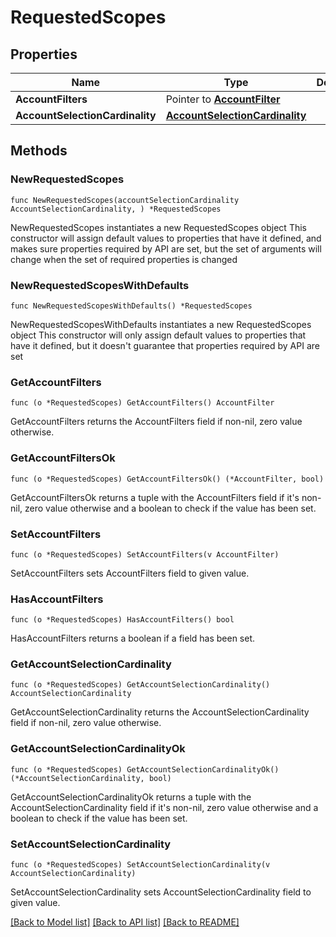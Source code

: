 # RequestedScopes

## Properties

Name | Type | Description | Notes
------------ | ------------- | ------------- | -------------
**AccountFilters** | Pointer to [**AccountFilter**](AccountFilter.md) |  | [optional] 
**AccountSelectionCardinality** | [**AccountSelectionCardinality**](AccountSelectionCardinality.md) |  | 

## Methods

### NewRequestedScopes

`func NewRequestedScopes(accountSelectionCardinality AccountSelectionCardinality, ) *RequestedScopes`

NewRequestedScopes instantiates a new RequestedScopes object
This constructor will assign default values to properties that have it defined,
and makes sure properties required by API are set, but the set of arguments
will change when the set of required properties is changed

### NewRequestedScopesWithDefaults

`func NewRequestedScopesWithDefaults() *RequestedScopes`

NewRequestedScopesWithDefaults instantiates a new RequestedScopes object
This constructor will only assign default values to properties that have it defined,
but it doesn't guarantee that properties required by API are set

### GetAccountFilters

`func (o *RequestedScopes) GetAccountFilters() AccountFilter`

GetAccountFilters returns the AccountFilters field if non-nil, zero value otherwise.

### GetAccountFiltersOk

`func (o *RequestedScopes) GetAccountFiltersOk() (*AccountFilter, bool)`

GetAccountFiltersOk returns a tuple with the AccountFilters field if it's non-nil, zero value otherwise
and a boolean to check if the value has been set.

### SetAccountFilters

`func (o *RequestedScopes) SetAccountFilters(v AccountFilter)`

SetAccountFilters sets AccountFilters field to given value.

### HasAccountFilters

`func (o *RequestedScopes) HasAccountFilters() bool`

HasAccountFilters returns a boolean if a field has been set.

### GetAccountSelectionCardinality

`func (o *RequestedScopes) GetAccountSelectionCardinality() AccountSelectionCardinality`

GetAccountSelectionCardinality returns the AccountSelectionCardinality field if non-nil, zero value otherwise.

### GetAccountSelectionCardinalityOk

`func (o *RequestedScopes) GetAccountSelectionCardinalityOk() (*AccountSelectionCardinality, bool)`

GetAccountSelectionCardinalityOk returns a tuple with the AccountSelectionCardinality field if it's non-nil, zero value otherwise
and a boolean to check if the value has been set.

### SetAccountSelectionCardinality

`func (o *RequestedScopes) SetAccountSelectionCardinality(v AccountSelectionCardinality)`

SetAccountSelectionCardinality sets AccountSelectionCardinality field to given value.



[[Back to Model list]](../README.md#documentation-for-models) [[Back to API list]](../README.md#documentation-for-api-endpoints) [[Back to README]](../README.md)


